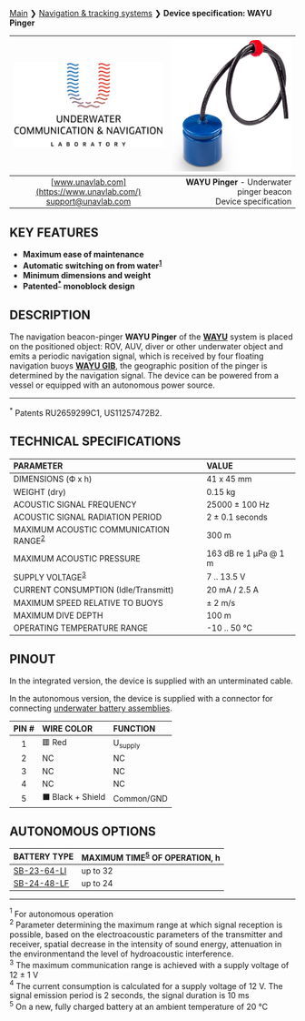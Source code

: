 [Main](/../../) ❯ [Navigation & tracking systems](/navigation_and_tracking_systems_en) ❯ **Device specification: WAYU Pinger**

<div style="page-break-after: always;"></div>

| ![logo](/documentation/sm_logo.png) | ![wayu_pinger](/documentation/RT_1_332820_1.png) |
| :---: | ---: |
| [www.unavlab.com](https://www.unavlab.com/) <br/> [support@unavlab.com](mailto:support@unavlab.com) | **WAYU Pinger** - Underwater pinger beacon <br/> Device specification |

## KEY FEATURES

* **Maximum ease of maintenance**
* **Automatic switching on from water<sup>[1](#footnote1)</sup>**
* **Minimum dimensions and weight**
* **Patented<sup>[*](#footnote_a1)</sup> monoblock design**

## DESCRIPTION

The navigation beacon-pinger **WAYU Pinger** of the **[WAYU](WAYU_DataBrief_en.md)** system is placed on the positioned object: ROV, AUV, diver or other underwater object and emits a periodic navigation signal, which is received by four floating navigation buoys **[WAYU GIB](WAYU_GIB_Specification_en.md)**, the geographic position of the pinger is determined by the navigation signal.
The device can be powered from a vessel or equipped with an autonomous power source.

_________
<a name="footnote_a1"><sup>\*</sup></a> Patents RU2659299C1, US11257472B2.  

<div style="page-break-after: always;"></div>

## TECHNICAL SPECIFICATIONS

| PARAMETER | VALUE |
| :--- | :--- |
| DIMENSIONS (Ф x h) | 41 x 45 mm |
| WEIGHT (dry) | 0.15 kg |
| ACOUSTIC SIGNAL FREQUENCY | 25000 ± 100 Hz |
| ACOUSTIC SIGNAL RADIATION PERIOD | 2 ± 0.1 seconds |
| MAXIMUM ACOUSTIC COMMUNICATION RANGE<sup>[2](#footnote2)</sup> | 300 m |
| MAXIMUM ACOUSTIC PRESSURE | 163 dB re 1 μPa @ 1 m |
| SUPPLY VOLTAGE<sup>[3](#footnote3)</sup> | 7 .. 13.5 V |
| CURRENT CONSUMPTION (Idle/Transmitt) | 20 mA / 2.5 A |
| MAXIMUM SPEED RELATIVE TO BUOYS | ± 2 m/s |
| MAXIMUM DIVE DEPTH | 100 m |
| OPERATING TEMPERATURE RANGE | -10 .. 50 °C |

## PINOUT

In the integrated version, the device is supplied with an unterminated cable.

In the autonomous version, the device is supplied with a connector for connecting [underwater battery assemblies](/documentation/EN/Accessories/Sub_batteries_en).

| PIN # | WIRE COLOR | FUNCTION |
| :---: | :--- | :--- |
| 1 | 🟥 Red | U<sub>supply</sub> |
| 2 | NC | NC |
| 3 | NC | NC |
| 4 | NC | NC |
| 5 | ⬛ Black + Shield | Common/GND |

## AUTONOMOUS OPTIONS

| BATTERY TYPE | MAXIMUM TIME<sup>[5](#footnote5)</sup> OF OPERATION, h |
| :--- | :--- |
| [SB-23-64-LI](/documentation/RU/Accessories/Sub_batteries_ru#sb2364li) | up to 32 |
| [SB-24-48-LF](/documentation/RU/Accessories/Sub_batteries_ru#sb2448lf) | up to 24 |

________________
<a name="footnote1"><sup>1</sup></a> For autonomous operation  
<a name="footnote2"><sup>2</sup></a> Parameter determining the maximum range at which signal reception is possible, based on the electroacoustic parameters of the transmitter and receiver, spatial decrease in the intensity of sound energy, attenuation in the environmentand the level of hydroacoustic interference.  
<a name="footnote3"><sup>3</sup></a> The maximum communication range is achieved with a supply voltage of 12 ± 1 V  
<a name="footnote4"><sup>4</sup></a> The current consumption is calculated for a supply voltage of 12 V. The signal emission period is 2 seconds, the signal duration is 10 ms  
<a name="footnote5"><sup>5</sup></a> On a new, fully charged battery at an ambient temperature of 20 °C  

<div style="page-break-after: always;"></div>
